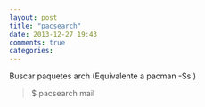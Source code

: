 ```yaml
---
layout: post
title: "pacsearch"
date: 2013-12-27 19:43
comments: true
categories: 
---
```

Buscar paquetes arch (Equivalente a pacman -Ss )

>$ pacsearch mail

